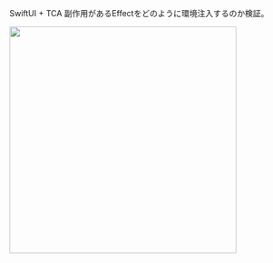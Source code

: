 SwiftUI + TCA
副作用があるEffectをどのように環境注入するのか検証。

<img src="https://user-images.githubusercontent.com/90758719/193871596-f1bd0f45-9ec8-437c-8823-2a9f5d00906a.png" height="400">
